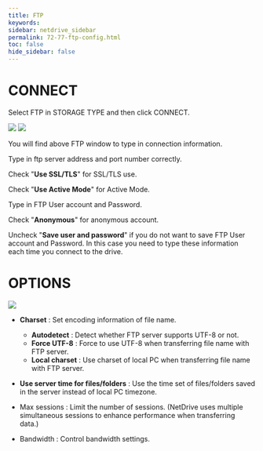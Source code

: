 ```yaml
---
title: FTP
keywords:
sidebar: netdrive_sidebar
permalink: 72-77-ftp-config.html
toc: false
hide_sidebar: false
---
```


CONNECT
==================
Select FTP in STORAGE TYPE and then click CONNECT.


<img class="markdown" src="https://doc.bdrive.com/images/ftp_config_1.jpg">


<img class="markdown" src="https://doc.bdrive.com/images/ftp_config_2.jpg">


You will find above FTP window to type in connection information.

Type in ftp server address and port number correctly.

Check "**Use SSL/TLS**" for SSL/TLS use.

Check "**Use Active Mode**" for Active Mode.

Type in FTP User account and Password.

Check "**Anonymous**" for anonymous account.

Uncheck "**Save user and password**" if you do not want to save FTP User account and Password.  In this case you need to type these information each time you connect to the drive.


OPTIONS
==================


<img class="markdown" src="https://doc.bdrive.com/images/ftp_config_3.jpg">


* **Charset** : Set encoding information of file name. 
    * **Autodetect** : Detect whether FTP server supports UTF-8 or not.
    * **Force UTF-8** : Force to use UTF-8 when transferring file name with FTP server.
    * **Local charset** : Use charset of local PC when transferring file name with FTP server.

* **Use server time for files/folders** : Use the time set of files/folders saved in the server instead of local PC timezone.

* Max sessions : Limit the number of sessions.  (NetDrive uses multiple simultaneous sessions to enhance performance when transferring data.)

* Bandwidth : Control bandwidth settings.

